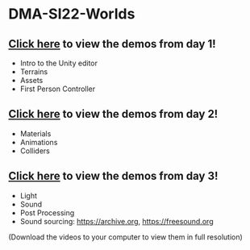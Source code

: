 # DMA-SI22-Worlds


## [Click here](https://drive.google.com/file/d/1oW6tu85m7Te0QPx4v1PqTjvulfNe0cAZ/view?usp=sharing) to view the demos from day 1!
- Intro to the Unity editor
- Terrains
- Assets
- First Person Controller


## [Click here](https://drive.google.com/file/d/1HoloB5TtfwZH3NHLAxidGajYYNFxyhzC/view?usp=sharing) to view the demos from day 2!
- Materials
- Animations
- Colliders

## [Click here](https://drive.google.com/file/d/16r4cjcRNWWCYIDp_T5CXMM-YMbBmHML6/view?usp=sharing) to view the demos from day 3!
- Light
- Sound
- Post Processing
-   Sound sourcing: https://archive.org, https://freesound.org

(Download the videos to your computer to view them in full resolution)
